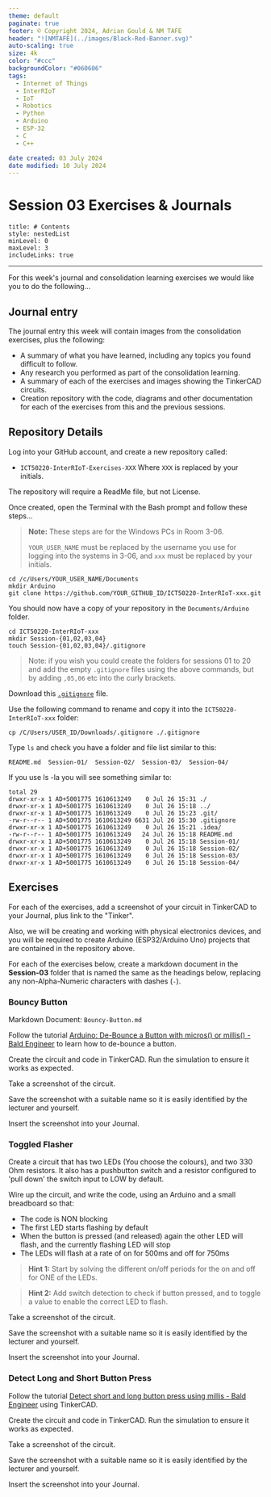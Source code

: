 ```yaml
---
theme: default
paginate: true
footer: © Copyright 2024, Adrian Gould & NM TAFE
header: "![NMTAFE](../images/Black-Red-Banner.svg)"
auto-scaling: true
size: 4k
color: "#ccc"
backgroundColor: "#060606"
tags: 
  - Internet of Things
  - InterRIoT
  - IoT
  - Robotics
  - Python
  - Arduino
  - ESP-32
  - C
  - C++

date created: 03 July 2024
date modified: 10 July 2024
---
```


# Session 03 Exercises & Journals 

```table-of-contents
title: # Contents
style: nestedList
minLevel: 0
maxLevel: 3
includeLinks: true
```

---


For this week's journal and consolidation learning exercises we would like you to do the following...

## Journal entry

The journal entry this week will contain images from the consolidation exercises, plus the following:

- A summary of what you have learned, including any topics you found difficult to follow.
- Any research you performed as part of the consolidation learning.
- A summary of each of the exercises and images showing the TinkerCAD circuits.
- Creation repository with the code, diagrams and other documentation for each of the exercises from this and the previous sessions.

## Repository Details

Log into your GitHub account, and create a new repository called:
- `ICT50220-InterRIoT-Exercises-XXX`
Where `XXX` is replaced by your initials.

The repository will require a ReadMe file, but not License.

Once created, open the Terminal with the Bash prompt and follow these steps...

> **Note:**
> These steps are for the Windows PCs in Room 3-06.
> 
> `YOUR_USER_NAME` must be replaced by the username you use for logging into the systems in 3-06, and `xxx` must be replaced by your initials.

```shell
cd /c/Users/YOUR_USER_NAME/Documents
mkdir Arduino
git clone https://github.com/YOUR_GITHUB_ID/ICT50220-InterRIoT-xxx.git
```

You should now have a copy of your repository in the `Documents/Arduino` folder.

```shell
cd ICT50220-InterRIoT-xxx
mkdir Session-{01,02,03,04}
touch Session-{01,02,03,04}/.gitignore
```

>Note: if you wish you could create the folders for sessions 01 to 20 and add the empty `.gitignore` files using the above commands, but by adding `,05,06` etc into the curly brackets.

Download this [`.gitignore`](/assets/.gitignore) file.

Use the following command to rename and copy it into the `ICT50220-InterRIoT-xxx` folder:

```shell
cp /C/Users/USER_ID/Downloads/.gitignore ./.gitignore
```

Type `ls` and check you have a folder and file list similar to this:

```text
README.md  Session-01/  Session-02/  Session-03/  Session-04/
```

If you use ls -la you will see something similar to:

```text
total 29
drwxr-xr-x 1 AD+5001775 1610613249    0 Jul 26 15:31 ./
drwxr-xr-x 1 AD+5001775 1610613249    0 Jul 26 15:18 ../
drwxr-xr-x 1 AD+5001775 1610613249    0 Jul 26 15:23 .git/
-rw-r--r-- 1 AD+5001775 1610613249 6631 Jul 26 15:30 .gitignore
drwxr-xr-x 1 AD+5001775 1610613249    0 Jul 26 15:21 .idea/
-rw-r--r-- 1 AD+5001775 1610613249   24 Jul 26 15:18 README.md
drwxr-xr-x 1 AD+5001775 1610613249    0 Jul 26 15:18 Session-01/
drwxr-xr-x 1 AD+5001775 1610613249    0 Jul 26 15:18 Session-02/
drwxr-xr-x 1 AD+5001775 1610613249    0 Jul 26 15:18 Session-03/
drwxr-xr-x 1 AD+5001775 1610613249    0 Jul 26 15:18 Session-04/
```

## Exercises

For each of the exercises, add a screenshot of your circuit in TinkerCAD to your Journal, plus link to the "Tinker".

Also, we will be creating and working with physical electronics devices, and you will be required to create Arduino (ESP32/Arduino Uno) projects that are contained in the repository above.

For each of the exercises below, create a markdown document in the **Session-03** folder that is named the same as the headings below, replacing any non-Alpha-Numeric characters with dashes (`-`).

### Bouncy Button

Markdown Document: `Bouncy-Button.md`

Follow the tutorial [Arduino: De-Bounce a Button with micros() or millis() - Bald Engineer](https://www.baldengineer.com/arduino-de-bounce-a-button-with-micros.html) to learn how to de-bounce a button.

Create the circuit and code in TinkerCAD. Run the simulation to ensure it works as expected.

Take a screenshot of the circuit. 

Save the screenshot with a suitable name so it is easily identified by the lecturer and yourself.

Insert the screenshot into your Journal.


### Toggled Flasher


Create a circuit that has two LEDs (You choose the colours), and two 330 Ohm resistors. It also has a pushbutton switch and a resistor configured to 'pull down' the switch input to LOW by default.

Wire up the circuit, and write the code, using an Arduino and a small breadboard so that:

- The code is NON blocking
- The first LED starts flashing by default
- When the button is pressed (and released) again the other LED will flash, and the currently flashing LED will stop
- The LEDs will flash at a rate of on for 500ms and off for 750ms

> **Hint 1:** Start by solving the different on/off periods for the on and off for ONE of the LEDs.

> **Hint 2:** Add switch detection to check if button pressed, and to toggle a value to enable the correct LED to flash.


Take a screenshot of the circuit. 

Save the screenshot with a suitable name so it is easily identified by the lecturer and yourself.

Insert the screenshot into your Journal.

### Detect Long and Short Button Press

Follow the tutorial [Detect short and long button press using millis - Bald Engineer](https://www.baldengineer.com/detect-short-long-button-press.html) using TinkerCAD.


Create the circuit and code in TinkerCAD. Run the simulation to ensure it works as expected.

Take a screenshot of the circuit. 

Save the screenshot with a suitable name so it is easily identified by the lecturer and yourself.

Insert the screenshot into your Journal.

